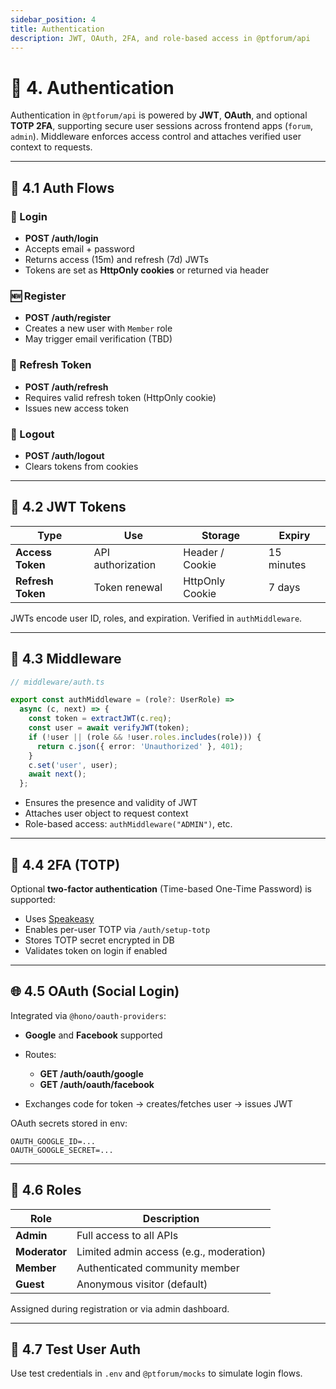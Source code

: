 ```yaml
---
sidebar_position: 4
title: Authentication
description: JWT, OAuth, 2FA, and role-based access in @ptforum/api
---
```


# 🔐 4. Authentication

Authentication in `@ptforum/api` is powered by **JWT**, **OAuth**, and optional **TOTP 2FA**, supporting secure user sessions across frontend apps (`forum`, `admin`). Middleware enforces access control and attaches verified user context to requests.

---

## 🔑 4.1 Auth Flows

### 🔄 Login

- **POST /auth/login**
- Accepts email + password
- Returns access (15m) and refresh (7d) JWTs
- Tokens are set as **HttpOnly cookies** or returned via header

### 🆕 Register

- **POST /auth/register**
- Creates a new user with `Member` role
- May trigger email verification (TBD)

### 🔁 Refresh Token

- **POST /auth/refresh**
- Requires valid refresh token (HttpOnly cookie)
- Issues new access token

### 🚪 Logout

- **POST /auth/logout**
- Clears tokens from cookies

---

## 🪪 4.2 JWT Tokens

| Type | Use | Storage | Expiry |
|------|-----|---------|--------|
| **Access Token** | API authorization | Header / Cookie | 15 minutes |
| **Refresh Token** | Token renewal | HttpOnly Cookie | 7 days |

JWTs encode user ID, roles, and expiration. Verified in `authMiddleware`.

---

## 🔐 4.3 Middleware

```ts
// middleware/auth.ts

export const authMiddleware = (role?: UserRole) =>
  async (c, next) => {
    const token = extractJWT(c.req);
    const user = await verifyJWT(token);
    if (!user || (role && !user.roles.includes(role))) {
      return c.json({ error: 'Unauthorized' }, 401);
    }
    c.set('user', user);
    await next();
  };
````

* Ensures the presence and validity of JWT
* Attaches user object to request context
* Role-based access: `authMiddleware("ADMIN")`, etc.

---

## 🧪 4.4 2FA (TOTP)

Optional **two-factor authentication** (Time-based One-Time Password) is supported:

* Uses [Speakeasy](https://github.com/speakeasyjs/speakeasy)
* Enables per-user TOTP via `/auth/setup-totp`
* Stores TOTP secret encrypted in DB
* Validates token on login if enabled

---

## 🌐 4.5 OAuth (Social Login)

Integrated via `@hono/oauth-providers`:

* **Google** and **Facebook** supported
* Routes:

  * **GET /auth/oauth/google**
  * **GET /auth/oauth/facebook**
* Exchanges code for token → creates/fetches user → issues JWT

OAuth secrets stored in env:

```env
OAUTH_GOOGLE_ID=...
OAUTH_GOOGLE_SECRET=...
```

---

## 🧠 4.6 Roles

| Role          | Description                             |
| ------------- | --------------------------------------- |
| **Admin**     | Full access to all APIs                 |
| **Moderator** | Limited admin access (e.g., moderation) |
| **Member**    | Authenticated community member          |
| **Guest**     | Anonymous visitor (default)             |

Assigned during registration or via admin dashboard.

---

## 🧪 4.7 Test User Auth

Use test credentials in `.env` and `@ptforum/mocks` to simulate login flows.
